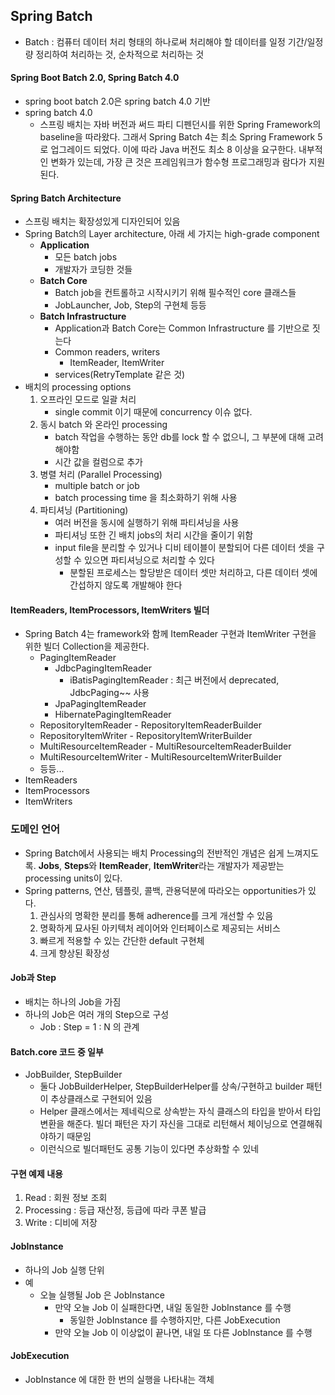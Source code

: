 ## Spring Batch
* Batch : 컴퓨터 데이터 처리 형태의 하나로써 처리해야 할 데이터를 일정 기간/일정량 정리하여 처리하는 것, 순차적으로 처리하는 것

#### Spring Boot Batch 2.0, Spring Batch 4.0
* spring boot batch 2.0은 spring batch 4.0 기반
* spring batch 4.0
    * 스프링 배치는 자바 버전과 써드 파티 디펜던시를 위한 Spring Framework의 baseline을 따라왔다. 그래서 Spring Batch 4는 최소 Spring Framework 5로 업그레이드 되었다. 이에 따라 Java 버전도 최소 8 이상을 요구한다. 내부적인 변화가 있는데, 가장 큰 것은 프레임워크가 함수형 프로그래밍과 람다가 지원된다.

#### Spring Batch Architecture
* 스프링 배치는 확장성있게 디자인되어 있음
* Spring Batch의 Layer architecture, 아래 세 가지는 high-grade component
    * __Application__
        * 모든 batch jobs
        * 개발자가 코딩한 것들
    * __Batch Core__
        * Batch job을 컨트롤하고 시작시키기 위해 필수적인 core 클래스들
        * JobLauncher, Job, Step의 구현체 등등
    * __Batch Infrastructure__
        * Application과 Batch Core는 Common Infrastructure 를 기반으로 짓는다
        * Common readers, writers
            * ItemReader, ItemWriter
        * services(RetryTemplate 같은 것)
* 배치의 processing options
    1. 오프라인 모드로 일괄 처리
        * single commit 이기 때문에 concurrency 이슈 없다.
    2. 동시 batch 와 온라인 processing
        * batch 작업을 수행하는 동안 db를 lock 할 수 없으니, 그 부분에 대해 고려해야함
        * 시간 값을 컬럼으로 추가
    3. 병렬 처리 (Parallel Processing)
        * multiple batch or job
        * batch processing time 을 최소화하기 위해 사용
    4. 파티셔닝 (Partitioning)
        * 여러 버전을 동시에 실행하기 위해 파티셔닝을 사용
        * 파티셔닝 또한 긴 배치 jobs의 처리 시간을 줄이기 위함
        * input file을 분리할 수 있거나 디비 테이블이 분할되어 다른 데이터 셋을 구성할 수 있으면 파티셔닝으로 처리할 수 있다
            * 분할된 프로세스는 할당받은 데이터 셋만 처리하고, 다른 데이터 셋에 간섭하지 않도록 개발해야 한다

#### ItemReaders, ItemProcessors, ItemWriters 빌더
* Spring Batch 4는 framework와 함께 ItemReader 구현과 ItemWriter 구현을 위한 빌더 Collection을 제공한다.
    * PagingItemReader
        * JdbcPagingItemReader
            * iBatisPagingItemReader : 최근 버전에서 deprecated, JdbcPaging~~ 사용
        * JpaPagingItemReader
        * HibernatePagingItemReader
    * RepositoryItemReader - RepositoryItemReaderBuilder
    * RepositoryItemWriter - RepositoryItemWriterBuilder
    * MultiResourceItemReader - MultiResourceItemReaderBuilder
    * MultiResourceItemWriter - MultiResourceItemWriterBuilder
    * 등등...
* ItemReaders
* ItemProcessors
* ItemWriters

### 도메인 언어
* Spring Batch에서 사용되는 배치 Processing의 전반적인 개념은 쉽게 느껴지도록. **Jobs**, **Steps**와 **ItemReader**, **ItemWriter**라는 개발자가 제공받는 processing units이 있다.
* Spring patterns, 연산, 템플릿, 콜백, 관용덕분에 따라오는 opportunities가 있다.
    1. 관심사의 명확한 분리를 통해 adherence를 크게 개선할 수 있음
    2. 명확하게 묘사된 아키텍처 레이어와 인터페이스로 제공되는 서비스
    3. 빠르게 적용할 수 있는 간단한 default 구현체
    4. 크게 향상된 확장성
    
#### Job과 Step
* 배치는 하나의 Job을 가짐
* 하나의 Job은 여러 개의 Step으로 구성
    * Job : Step = 1 : N 의 관계
    
#### Batch.core 코드 중 일부
* JobBuilder, StepBuilder
    * 둘다 JobBuilderHelper, StepBuilderHelper를 상속/구현하고 builder 패턴이 추상클래스로 구현되어 있음
    * Helper 클래스에서는 제네릭으로 상속받는 자식 클래스의 타입을 받아서 타입 변환을 해준다. 빌더 패턴은 자기 자신을 그대로 리턴해서 체이닝으로 연결해줘야하기 때문임
    * 이런식으로 빌더패턴도 공통 기능이 있다면 추상화할 수 있네

#### 구현 예제 내용
1. Read : 회원 정보 조회
2. Processing : 등급 재산정, 등급에 따라 쿠폰 발급
3. Write : 디비에 저장

#### JobInstance
* 하나의 Job 실행 단위
* 예
    * 오늘 실행될 Job 은 JobInstance
        * 만약 오늘 Job 이 실패한다면, 내일 동일한 JobInstance 를 수행
            * 동일한 JobInstance 를 수행하지만, 다른 JobExecution
        * 만약 오늘 Job 이 이상없이 끝나면, 내일 또 다른 JobInstance 를 수행
        
#### JobExecution
* JobInstance 에 대한 한 번의 실행을 나타내는 객체
